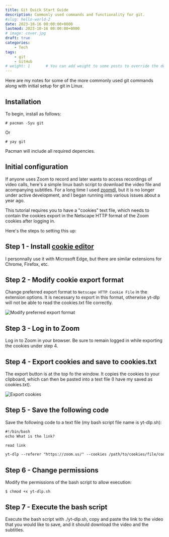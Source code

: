 ```yaml
---
title: Git Quick Start Guide
description: Commonly used commands and functionality for git.
#slug: hello-world-2
date: 2023-10-16 00:00:00+0000
lastmod: 2023-10-16 00:00:00+0000
# image: cover.jpg
draft: true
categories:
    - Tech
tags:
    - git
    - GitHub
# weight: 1       # You can add weight to some posts to override the default sorting (date descending)
---
```


Here are my notes for some of the more commonly used git commands along with initial setup for git in Linux.

## Installation 

To begin, install as follows:

    # pacman -Syu git

Or

    # yay git

Pacman will include all required depencies.

## Initial configuration




If anyone uses Zoom to record and later wants to access recordings of video calls, here's a simple linux bash script to download the video file and acompanying subtitles. For a long time I used [zoomdl](https://github.com/Battleman/zoomdl), but it is no longer under active development, and I began running into various issues about a year ago.

This tutorial requires you to have a "cookies" text file, which needs to contain the cookies export in the Netscape HTTP format of the Zoom cookies after logging in.

Here's the steps to setting this up:

## Step 1 - Install [cookie editor](https://microsoftedge.microsoft.com/addons/detail/cookie-editor/ajfboaconbpkglpfanbmlfgojgndmhmc)

I personnally use it with Microsoft Edge, but there are similar extensions for Chrome, Firefox, etc.

## Step 2 - Modify cookie export format

Change preferred export format to `Netscape HTTP Cookie File` in the extension options. It is necessary to export in this format, otherwise yt-dlp will not be able to read the cookies.txt file correctly.

![Modify preferred export format](1.png)

## Step 3 - Log in to Zoom

Log in to Zoom in your browser. Be sure to remain logged in while exporting the cookies under step 4.

## Step 4 - Export cookies and save to cookies.txt

The export button is at the top fo the window. It copies the cookies to your clipboard, which can then be pasted into a text file (I have my saved as cookies.txt).

![Export cookies](2.png)

## Step 5 - Save the following code

Save the following code to a text file (my bash script file name is yt-dlp.sh):

```html
#!/bin/bash
echo What is the link?

read link

yt-dlp --referer "https://zoom.us/" --cookies /path/to/cookies/file/cookies.txt -o "%(title)s-%(id)s.%(ext)s" --write-subs $link
```

## Step 6 - Change permissions

Modify the permissions of the bash script to allow execution:

    $ chmod +x yt-dlp.sh

## Step 7 - Execute the bash script

Execute the bash script with ./yt-dlp.sh, copy and paste the link to the video that you would like to save, and it should download the video and the subtitles.